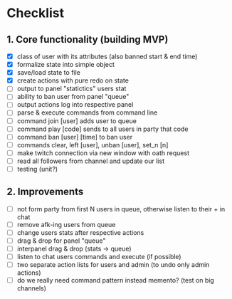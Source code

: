 # Checklist

## 1. Core functionality (building MVP)

- [x] class of user with its attributes (also banned start & end time)
- [x] formalize state into simple object
- [x] save/load state to file
- [x] create actions with pure redo on state
- [ ] output to panel "statictics" users stat 
- [ ] ability to ban user from panel "queue"
- [ ] output actions log into respective panel
- [ ] parse & execute commands from command line
- [ ] command join [user] adds user to queue
- [ ] command play [code] sends to all users in party that code
- [ ] command ban [user] [time] to ban user
- [ ] commands clear, left [user], unban [user], set_n [n]
- [ ] make twitch connection via new window with oath request
- [ ] read all followers from channel and update our list
- [ ] testing (unit?)

## 2. Improvements

- [ ] not form party from first N users in queue, otherwise listen to their + in chat
- [ ] remove afk-ing users from queue
- [ ] change users stats after respective actions
- [ ] drag & drop for panel "queue"
- [ ] interpanel drag & drop (stats -> queue)
- [ ] listen to chat users commands and execute (if possible)
- [ ] two separate action lists for users and admin (to undo only admin actions)
- [ ] do we really need command pattern instead memento? (test on big channels)
